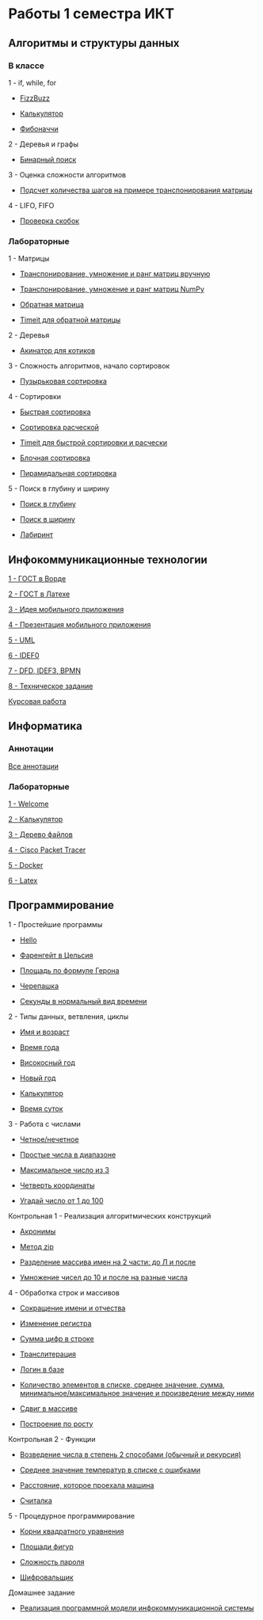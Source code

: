 # Работы 1 семестра ИКТ

## Алгоритмы и структуры данных

### В классе

1 - if, while, for

- [FizzBuzz](https://github.com/VeraKasianenko/ITMO_ICT_1_term/blob/main/Algoritms/class/class_1/FizzBuzz_t_1.py)

- [Калькулятор](https://github.com/VeraKasianenko/ITMO_ICT_1_term/blob/main/Algoritms/class/class_1/calc_t_0.py)

- [Фибоначчи](https://github.com/VeraKasianenko/ITMO_ICT_1_term/blob/main/Algoritms/class/class_1/fib_t_0.py)

2 - Деревья и графы

- [Бинарный поиск](https://github.com/VeraKasianenko/ITMO_ICT_1_term/blob/main/Algoritms/class/class_2/binary_t_1.py)

3 - Оценка сложности алгоритмов

- [Подсчет количества шагов на примере транспонирования матрицы](https://github.com/VeraKasianenko/ITMO_ICT_1_term/blob/main/Algoritms/class/class_3/3_1.py)

4 - LIFO, FIFO

- [Проверка скобок](https://github.com/VeraKasianenko/ITMO_ICT_1_term/blob/main/Algoritms/class/class_4/1.py)

### Лабораторные

1 - Матрицы

- [Транспонирование, умножение и ранг матриц вручную](https://github.com/VeraKasianenko/ITMO_ICT_1_term/blob/main/Algoritms/labs/lab_1/matrix_t_2.py)

- [Транспонирование, умножение и ранг матриц NumPy](https://github.com/VeraKasianenko/ITMO_ICT_1_term/blob/main/Algoritms/labs/lab_1/matrix_t_3.py)

- [Обратная матрица](https://github.com/VeraKasianenko/ITMO_ICT_1_term/blob/main/Algoritms/labs/lab_1/matrix_t_4.py)

- [Timeit для обратной матрицы](https://github.com/VeraKasianenko/ITMO_ICT_1_term/blob/main/Algoritms/labs/lab_1/time_t_4.py)

2 - Деревья

- [Акинатор для котиков](https://github.com/VeraKasianenko/ITMO_ICT_1_term/tree/main/Algoritms/labs/lab_2)

3 - Сложность алгоритмов, начало сортировок

- [Пузырьковая сортировка](https://github.com/VeraKasianenko/ITMO_ICT_1_term/blob/main/Algoritms/labs/lab_3/puzir.py)

4 - Сортировки

- [Быстрая сортировка](https://github.com/VeraKasianenko/ITMO_ICT_1_term/blob/main/Algoritms/labs/lab_4/soort.py)

- [Сортировка расческой](https://github.com/VeraKasianenko/ITMO_ICT_1_term/blob/main/Algoritms/labs/lab_4/sortt.py)

- [Timeit для быстрой сортировки и расчески](https://github.com/VeraKasianenko/ITMO_ICT_1_term/blob/main/Algoritms/labs/lab_4/1.2.py)

- [Блочная сортировка](https://github.com/VeraKasianenko/ITMO_ICT_1_term/blob/main/Algoritms/labs/lab_4/2.1.py)

- [Пирамидальная сортировка](https://github.com/VeraKasianenko/ITMO_ICT_1_term/blob/main/Algoritms/labs/lab_4/2.2.py)

5 - Поиск в глубину и ширину

- [Поиск в глубину](https://github.com/VeraKasianenko/ITMO_ICT_1_term/blob/main/Algoritms/labs/lab_5/2.1.py)

- [Поиск в ширину](https://github.com/VeraKasianenko/ITMO_ICT_1_term/blob/main/Algoritms/labs/lab_5/2.2.py)

- [Лабиринт](https://github.com/VeraKasianenko/ITMO_ICT_1_term/blob/main/Algoritms/labs/lab_5/3.py)

## Инфокоммуникационные технологии

[1 - ГОСТ в Ворде](https://github.com/VeraKasianenko/ITMO_ICT_1_term/tree/main/ICT/PR1)

[2 - ГОСТ в Латехе](https://github.com/VeraKasianenko/ITMO_ICT_1_term/tree/main/ICT/PR2)

[3 - Идея мобильного приложения](https://github.com/VeraKasianenko/ITMO_ICT_1_term/tree/main/ICT/PR3)

[4 - Презентация мобильного приложения](https://github.com/VeraKasianenko/ITMO_ICT_1_term/tree/main/ICT/PR4)

[5 - UML](https://github.com/VeraKasianenko/ITMO_ICT_1_term/tree/main/ICT/PR5)

[6 - IDEF0](https://github.com/VeraKasianenko/ITMO_ICT_1_term/tree/main/ICT/PR6)

[7 - DFD, IDEF3, BPMN](https://github.com/VeraKasianenko/ITMO_ICT_1_term/tree/main/ICT/PR7)

[8 - Техническое задание](https://github.com/VeraKasianenko/ITMO_ICT_1_term/tree/main/ICT/PR8)

[Курсовая работа](https://github.com/VeraKasianenko/ITMO_ICT_1_term/tree/main/ICT/KR)

## Информатика

### Аннотации

[Все аннотации](https://github.com/VeraKasianenko/ITMO_ICT_1_term/tree/main/Informatic/annotations)

### Лабораторные

[1 - Welcome](https://github.com/VeraKasianenko/ITMO_ICT_1_term/blob/main/Informatic/labs/1_lab/1_lab.bash)

[2 - Калькулятор](https://github.com/VeraKasianenko/ITMO_ICT_1_term/blob/main/Informatic/labs/2_lab/2_lab.bash)

[3 - Дерево файлов](https://github.com/VeraKasianenko/ITMO_ICT_1_term/blob/main/Informatic/labs/3_lab/3_lab.bash)

[4 - Cisco Packet Tracer](https://github.com/VeraKasianenko/ITMO_ICT_1_term/tree/main/Informatic/labs/4_lab)

[5 - Docker](https://github.com/VeraKasianenko/ITMO_ICT_1_term/tree/main/Informatic/labs/5_lab/web_server)

[6 - Latex](https://github.com/VeraKasianenko/ITMO_ICT_1_term/tree/main/Informatic/labs/6_lab)

## Программирование

1 - Простейшие программы

- [Hello](https://github.com/VeraKasianenko/ITMO_ICT_1_term/blob/main/Programming/prog_1/hello%20-%201.py)

- [Фаренгейт в Цельсия](https://github.com/VeraKasianenko/ITMO_ICT_1_term/blob/main/Programming/prog_1/temperature%20-%202.py)

- [Площадь по формуле Герона](https://github.com/VeraKasianenko/ITMO_ICT_1_term/blob/main/Programming/prog_1/geron%20-%203.py)

- [Черепашка](https://github.com/VeraKasianenko/ITMO_ICT_1_term/blob/main/Programming/prog_1/cherepaha%20-%204.2.py)

- [Секунды в нормальный вид времени](https://github.com/VeraKasianenko/ITMO_ICT_1_term/blob/main/Programming/prog_1/sec%20-%205.py)

2 - Типы данных, ветвления, циклы

- [Имя и возраст](https://github.com/VeraKasianenko/ITMO_ICT_1_term/blob/main/Programming/prog_2/name%20and%20age%20-1.py)

- [Время года](https://github.com/VeraKasianenko/ITMO_ICT_1_term/blob/main/Programming/prog_2/season%20-%202.py)

- [Високосный год](https://github.com/VeraKasianenko/ITMO_ICT_1_term/blob/main/Programming/prog_2/visok%20god%20-%203.py)

- [Новый год](https://github.com/VeraKasianenko/ITMO_ICT_1_term/blob/main/Programming/prog_2/new%20year%20-%204.py)

- [Калькулятор](https://github.com/VeraKasianenko/ITMO_ICT_1_term/blob/main/Programming/prog_2/calc%20-%205.py)

- [Время суток](https://github.com/VeraKasianenko/ITMO_ICT_1_term/blob/main/Programming/prog_2/morning%20-%206.py)

3 - Работа с числами

- [Четное/нечетное](https://github.com/VeraKasianenko/ITMO_ICT_1_term/blob/main/Programming/prog_3/chet_nechet%20-%201.py)

- [Простые числа в диапазоне](https://github.com/VeraKasianenko/ITMO_ICT_1_term/blob/main/Programming/prog_3/simple%20-%202.py)

- [Максимальное число из 3](https://github.com/VeraKasianenko/ITMO_ICT_1_term/blob/main/Programming/prog_3/max%20-%203.py)

- [Четверть координаты](https://github.com/VeraKasianenko/ITMO_ICT_1_term/blob/main/Programming/prog_3/koord%20-%204.py)

- [Угадай число от 1 до 100](https://github.com/VeraKasianenko/ITMO_ICT_1_term/blob/main/Programming/prog_3/ugad%20-%205.py)

Контрольная 1 - Реализация алгоритмических конструкций

- [Акронимы](https://github.com/VeraKasianenko/ITMO_ICT_1_term/blob/main/Programming/prog_kr1/akron%20-%201.py)

- [Метод zip](https://github.com/VeraKasianenko/ITMO_ICT_1_term/blob/main/Programming/prog_kr1/zip%20-%202.py)

- [Разделение массива имен на 2 части: до Л и после](https://github.com/VeraKasianenko/ITMO_ICT_1_term/blob/main/Programming/prog_kr1/imena%20-%203.py)

- [Умножение чисел до 10 и после на разные числа](https://github.com/VeraKasianenko/ITMO_ICT_1_term/blob/main/Programming/prog_kr1/koef%20-%204.py)

4 - Обработка строк и массивов

- [Сокращение имени и отчества](https://github.com/VeraKasianenko/ITMO_ICT_1_term/blob/main/Programming/prog_4/fio%20-%201.py)

- [Изменение регистра](https://github.com/VeraKasianenko/ITMO_ICT_1_term/blob/main/Programming/prog_4/register%20-%202.py)

- [Сумма цифр в строке](https://github.com/VeraKasianenko/ITMO_ICT_1_term/blob/main/Programming/prog_4/linesum%20-%203.py)

- [Транслитерация](https://github.com/VeraKasianenko/ITMO_ICT_1_term/blob/main/Programming/prog_4/translit%20-%204.py)

- [Логин в базе](https://github.com/VeraKasianenko/ITMO_ICT_1_term/blob/main/Programming/prog_4/login%20-%205.py)

- [Количество элементов в списке, среднее значение, сумма, минимальное/максимальное значение и произведение между ними](https://github.com/VeraKasianenko/ITMO_ICT_1_term/blob/main/Programming/prog_4/kolvospisok%20-%206.py)

- [Сдвиг в массиве](https://github.com/VeraKasianenko/ITMO_ICT_1_term/blob/main/Programming/prog_4/sdvig%20-%207.2.py)

- [Построение по росту](https://github.com/VeraKasianenko/ITMO_ICT_1_term/blob/main/Programming/prog_4/rost%20-%208.py)

Контрольная 2 - Функции

- [Возведение числа в степень 2 способами (обычный и рекурсия)](https://github.com/VeraKasianenko/ITMO_ICT_1_term/blob/main/Programming/prog_kr2/step%20-%201.py)

- [Среднее значение температур в списке с ошибками](https://github.com/VeraKasianenko/ITMO_ICT_1_term/blob/main/Programming/prog_kr2/temp%20-%202.py)

- [Расстояние, которое проехала машина](https://github.com/VeraKasianenko/ITMO_ICT_1_term/blob/main/Programming/prog_kr2/rast%20-%203.py)

- [Считалка](https://github.com/VeraKasianenko/ITMO_ICT_1_term/blob/main/Programming/prog_kr2/counting%20-%204.py)

5 - Процедурное программирование

- [Корни квадратного уравнения](https://github.com/VeraKasianenko/ITMO_ICT_1_term/blob/main/Programming/prog_5/korni%20-%201.py)

- [Площади фигур](https://github.com/VeraKasianenko/ITMO_ICT_1_term/blob/main/Programming/prog_5/square%20-%202.py)

- [Сложность пароля](https://github.com/VeraKasianenko/ITMO_ICT_1_term/blob/main/Programming/prog_5/hardpass%20-%203.py)

- [Шифровальщик](https://github.com/VeraKasianenko/ITMO_ICT_1_term/blob/main/Programming/prog_5/shifr%20-%204.py)

Домашнее задание

- [Реализация программной модели инфокоммуникационной системы](https://github.com/VeraKasianenko/ITMO_ICT_1_term/tree/main/Programming/prog_dz)
